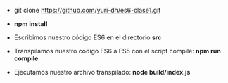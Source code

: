 * git clone https://github.com/yuri-dh/es6-clase1.git

* **npm install**

* Escribimos nuestro código ES6 en el directorio **src**

* Transpilamos nuestro código ES6 a ES5 con el script compile: **npm run compile**

* Ejecutamos nuestro archivo transpilado: **node build/index.js**
